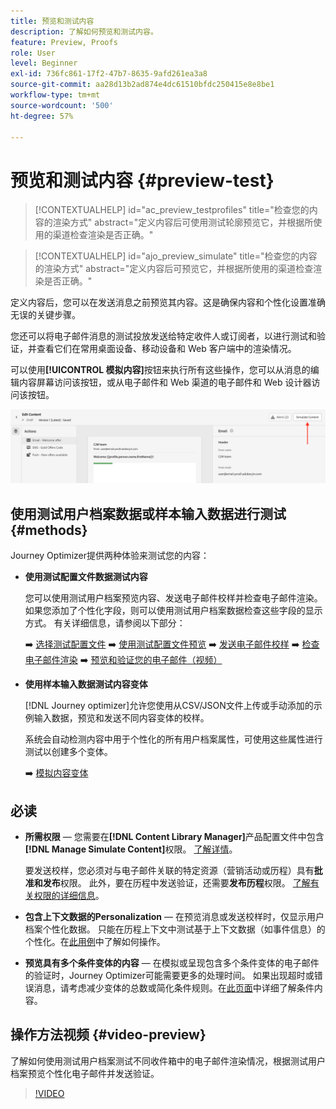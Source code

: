 ```yaml
---
title: 预览和测试内容
description: 了解如何预览和测试内容。
feature: Preview, Proofs
role: User
level: Beginner
exl-id: 736fc861-17f2-47b7-8635-9afd261ea3a8
source-git-commit: aa28d13b2ad874e4dc61510bfdc250415e8e8be1
workflow-type: tm+mt
source-wordcount: '500'
ht-degree: 57%

---
```


# 预览和测试内容 {#preview-test}

>[!CONTEXTUALHELP]
>id="ac_preview_testprofiles"
>title="检查您的内容的渲染方式"
>abstract="定义内容后可使用测试轮廓预览它，并根据所使用的渠道检查渲染是否正确。"

>[!CONTEXTUALHELP]
>id="ajo_preview_simulate"
>title="检查您的内容的渲染方式"
>abstract="定义内容后可预览它，并根据所使用的渠道检查渲染是否正确。"

定义内容后，您可以在发送消息之前预览其内容。这是确保内容和个性化设置准确无误的关键步骤。

您还可以将电子邮件消息的测试投放发送给特定收件人或订阅者，以进行测试和验证，并查看它们在常用桌面设备、移动设备和 Web 客户端中的渲染情况。

可以使用&#x200B;**[!UICONTROL 模拟内容]**&#x200B;按钮来执行所有这些操作，您可以从消息的编辑内容屏幕访问该按钮，或从电子邮件和 Web 渠道的电子邮件和 Web 设计器访问该按钮。

![](../email/assets/email-preview-button.png)

## 使用测试用户档案数据或样本输入数据进行测试 {#methods}

Journey Optimizer提供两种体验来测试您的内容：

* **使用测试配置文件数据测试内容**

  您可以使用测试用户档案预览内容、发送电子邮件校样并检查电子邮件渲染。 如果您添加了个性化字段，则可以使用测试用户档案数据检查这些字段的显示方式。 有关详细信息，请参阅以下部分：

  ➡️ [选择测试配置文件](test-profiles.md)
➡️ [使用测试配置文件预览](preview.md)
➡️ [发送电子邮件校样](proofs.md)
➡️ [检查电子邮件渲染](rendering.md)
➡️ [预览和验证您的电子邮件（视频）](#video-preview)

* **使用样本输入数据测试内容变体**

  [!DNL Journey optimizer]允许您使用从CSV/JSON文件上传或手动添加的示例输入数据，预览和发送不同内容变体的校样。

  系统会自动检测内容中用于个性化的所有用户档案属性，可使用这些属性进行测试以创建多个变体。

  ➡️ [模拟内容变体](../test-approve/simulate-sample-input.md)

## 必读

* **所需权限** — 您需要在&#x200B;**[!DNL Content Library Manager]**&#x200B;产品配置文件中包含&#x200B;**[!DNL Manage Simulate Content]**&#x200B;权限。 [了解详情](../administration/ootb-product-profiles.md#content-library-manager)。

  要发送校样，您必须对与电子邮件关联的特定资源（营销活动或历程）具有&#x200B;**批准和发布**&#x200B;权限。 此外，要在历程中发送验证，还需要&#x200B;**发布历程**&#x200B;权限。 [了解有关权限的详细信息](../administration/ootb-permissions.md)。

* **包含上下文数据的Personalization** — 在预览消息或发送校样时，仅显示用户档案个性化数据。 只能在历程上下文中测试基于上下文数据（如事件信息）的个性化。在[此用例](../personalization/personalization-use-case.md)中了解如何操作。

* **预览具有多个条件变体的内容** — 在模拟或呈现包含多个条件变体的电子邮件的验证时，Journey Optimizer可能需要更多的处理时间。 如果出现超时或错误消息，请考虑减少变体的总数或简化条件规则。在[此页面](../personalization/dynamic-content.md)中详细了解条件内容。

## 操作方法视频 {#video-preview}

了解如何使用测试用户档案测试不同收件箱中的电子邮件渲染情况，根据测试用户档案预览个性化电子邮件并发送验证。

>[!VIDEO](https://video.tv.adobe.com/v/3425026?quality=12)

